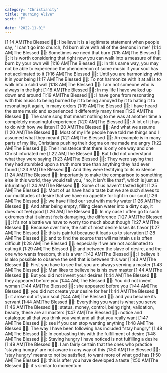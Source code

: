 ```yaml
---
category: "Christianity" 
title: "Burning Alive"
sort: "F" 

date: "2022-11-01"
---
```



[1:14 AM]The Blessed 🧞✨: I believe it is a legitimate statement when people say, "I can't go into church, I'd burn alive with all of the demons in me"
[1:14 AM]The Blessed 🧞✨: Sometimes we need that burn
[1:15 AM]The Blessed 🧞✨: It is worth considering that right now you can walk into a measure of that burn by your own will
[1:16 AM]The Blessed 🧞✨: In this same way, you may not be able to experience the phenomenon of some music if your soul has not acclimated to it
[1:16 AM]The Blessed 🧞✨: Until you are harmonizing with it in your being
[1:17 AM]The Blessed 🧞✨: To not harmonize with it at all is to walk into a solid wall
[1:18 AM]The Blessed 🧞✨: I am not someone who is always in the light
[1:18 AM]The Blessed 🧞✨: In my life I have walked up down and around
[1:19 AM]The Blessed 🧞✨: I have gone from resonating with this music to being burned by it to being annoyed by it to hating it to resonating it again, in many orders
[1:19 AM]The Blessed 🧞✨: I have heard the same music and experienced it differently many times
[1:20 AM]The Blessed 🧞✨: The same song that meant nothing to me was at another time a completely meaningful experience
[1:20 AM]The Blessed 🧞✨: A lot of it has to do with how we listen
[1:20 AM]The Blessed 🧞✨: And what we assume
[1:20 AM]The Blessed 🧞✨: Most of my life people have told me things and I assumed what they meant
[1:21 AM]The Blessed 🧞✨: An example is in many parts of my life, Christians pushing their dogma on me made me angry
[1:22 AM]The Blessed 🧞✨: Their insistence that there is only one way and one Christ infuriated me
[1:22 AM]The Blessed 🧞✨: But I did not understand what they were saying
[1:23 AM]The Blessed 🧞✨: They were saying that they had stumbled upon a truth more true than anything they had ever found
[1:23 AM]The Blessed 🧞✨: And they were testifying to its existence
[1:24 AM]The Blessed 🧞✨: Importantly to make the comparison to something else in this world, they would tell you, "no, it isn't like that", 
which is just as infuriating
[1:24 AM]The Blessed 🧞✨: Some of us haven't tasted light
[1:25 AM]The Blessed 🧞✨: Most of us have had a taste but we are such slaves to our multitudes of desire that we have no appetite for light in our soul
[1:26 AM]The Blessed 🧞✨: we have filled our soul with murky water
[1:26 AM]The Blessed 🧞✨: And after being empty, filling clean water into a dirty cup, it does not feel good
[1:26 AM]The Blessed 🧞✨: In my case I often go to such extremes that it almost feels damaging, the difference
[1:27 AM]The Blessed 🧞✨: It's not a battle we have to worry too much about though
[1:27 AM]The Blessed 🧞✨: Because over time, the salt of most desire loses its flavor
[1:27 AM]The Blessed 🧞✨: this is painful because it leads us to starvation
[1:28 AM]The Blessed 🧞✨: and to find the source that will maintain us is often difficult
[1:28 AM]The Blessed 🧞✨: especially if we are not acclimated to eating it
[1:29 AM]The Blessed 🧞✨: and between the slave of desire, and the one who wants freedom, this is a war
[1:42 AM]The Blessed 🧞✨: I believe it is also possible to observe the self that is between this war
[1:43 AM]The Blessed 🧞✨: First you have to see that you are always serving a master
[1:43 AM]The Blessed 🧞✨: Man likes to believe he is his own master
[1:44 AM]The Blessed 🧞✨: But you did not invent your desires
[1:44 AM]The Blessed 🧞✨: they appeared before you
[1:44 AM]The Blessed 🧞✨: You did not invent woman
[1:44 AM]The Blessed 🧞✨: she appeared before you
[1:44 AM]The Blessed 🧞✨: you did not create your desire for her
[1:44 AM]The Blessed 🧞✨: it arose out of your soul
[1:44 AM]The Blessed 🧞✨: and you became its servant
[1:44 AM]The Blessed 🧞✨: Everything you want is what you serve
[1:46 AM]The Blessed 🧞✨: status, money, control, being right, validation, beauty, these are all masters
[1:47 AM]The Blessed 🧞✨: notice and catalogue all that you think you want and all that you really want
[1:47 AM]The Blessed 🧞✨: see if you can stop wanting anything
[1:48 AM]The Blessed 🧞✨: The way I have been following has included "stay hungry"
[1:48 AM]The Blessed 🧞✨: In contrasting this with the fulfillment of desire
[1:48 AM]The Blessed 🧞✨: Staying hungry I have noticed is not fulfilling a desire
[1:49 AM]The Blessed 🧞✨: I am fairly certain that the ones who practice 'staying hungry' are not aware in any way of this
[1:50 AM]The Blessed 🧞✨: 'stay hungry' means to not be satisfied, to want more of what god has
[1:50 AM]The Blessed 🧞✨: this is after you have developed a taste
[1:50 AM]The Blessed 🧞✨: it's similar to momentum
